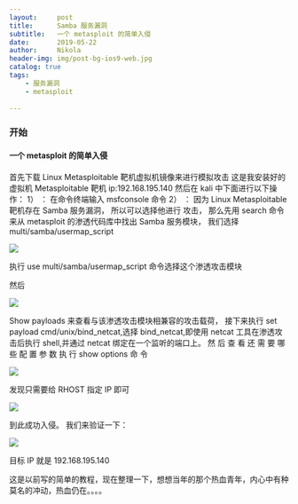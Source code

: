 ```yaml
---
layout:     post
title:      Samba 服务漏洞
subtitle:   一个 metasploit 的简单入侵
date:       2019-05-22
author:     Nikola
header-img: img/post-bg-ios9-web.jpg
catalog: true
tags:
    - 服务漏洞
    - metasploit
    
---
```


### 开始

#### 一个 metasploit 的简单入侵

首先下载 Linux Metasploitable 靶机虚拟机镜像来进行模拟攻击
这是我安装好的虚拟机 Metasploitable 靶机 ip:192.168.195.140
然后在 kali 中下面进行以下操作：
1） ： 在命令终端输入 msfconsole 命令
2） ： 因为 Linux Metasploitable 靶机存在 Samba 服务漏洞， 所以可以选择他进行
攻击， 那么先用 search 命令来从 metasploit 的渗透代码库中找出 Samba 服务模块， 我们选择
multi/samba/usermap_script 

![](https://nikolablog-1258612035.cos.ap-shanghai.myqcloud.com/20190522162406.png)

执行 use multi/samba/usermap_script 命令选择这个渗透攻击模块 

然后 

![](https://nikolablog-1258612035.cos.ap-shanghai.myqcloud.com/20190522162528.png)

Show payloads 来查看与该渗透攻击模块相兼容的攻击载荷， 接下来执行 set payload
cmd/unix/bind_netcat,选择 bind_netcat,即使用 netcat 工具在渗透攻击后执行 shell,并通过
netcat 绑定在一个监听的端口上。
然 后 查 看 还 需 要 哪 些 配 置 参 数 执 行 show options 命 令 

![](https://nikolablog-1258612035.cos.ap-shanghai.myqcloud.com/20190522162620.png)

发现只需要给 RHOST 指定 IP 即可 

![](https://nikolablog-1258612035.cos.ap-shanghai.myqcloud.com/20190522162658.png)

到此成功入侵。
我们来验证一下： 

![](https://nikolablog-1258612035.cos.ap-shanghai.myqcloud.com/20190522162749.png)

目标 IP 就是 192.168.195.140 

这是以前写的简单的教程，现在整理一下，想想当年的那个热血青年，内心中有种莫名的冲动，热血仍在。。。。